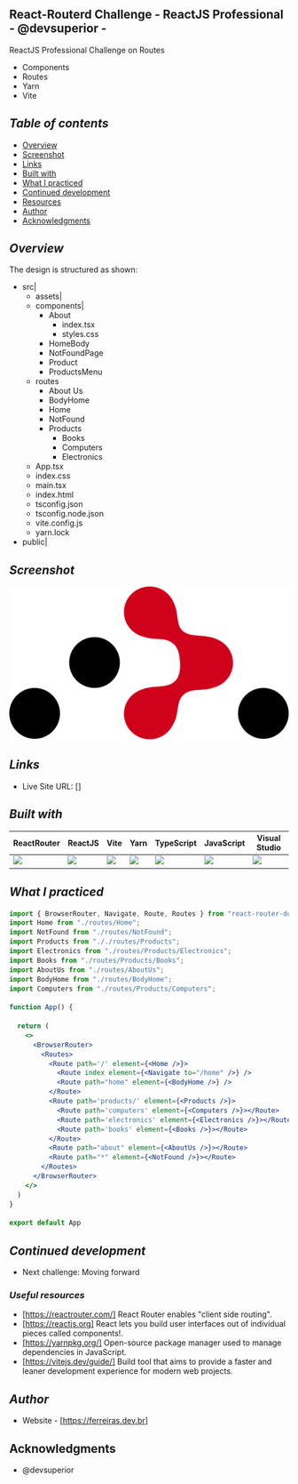 ## React-Routerd Challenge - ReactJS Professional - @devsuperior -
ReactJS Professional Challenge on Routes 
- Components
- Routes
- Yarn
- Vite
## _Table of contents_
- [Overview](#overview)
- [Screenshot](#screenshot)
- [Links](#links)
- [Built with](#built-with)
- [What I practiced](#what-i-practiced)
- [Continued development](#continued-development)
- [Resources](#useful-resources)
- [Author](#author)
- [Acknowledgments](#acknowledgments)
## _Overview_
The design is structured as shown:
- src|
    - assets|
    - components|
        - About
          - index.tsx
          - styles.css
        - HomeBody
        - NotFoundPage
        - Product
        - ProductsMenu
   - routes
        - About Us
        - BodyHome
        - Home
        - NotFound
        - Products
            - Books
            - Computers
            - Electronics
   - App.tsx
   - index.css
   - main.tsx
   - index.html
   - tsconfig.json
   - tsconfig.node.json
   - vite.config.js
   - yarn.lock
- public|

## _Screenshot_
[![](./challenge-react-routes.svg)]()
## _Links_
- Live Site URL: [] 
## _Built with_
| ReactRouter | ReactJS | Vite | Yarn | TypeScript | JavaScript | Visual Studio
|----------|----------|----------|----------|----------|----------|----------|
![](https://ferreiras.dev.br/assets/images/icons/react-router-stacked-color-inverted.svg)|![](https://ferreiras.dev.br/assets/images/icons/react.svg)|![](https://ferreiras.dev.br/assets/images/icons/vite.svg)|![](https://ferreiras.dev.br/assets/images/icons/yarn-title.svg)|![](https://ferreiras.dev.br/assets/images/icons/ts-logo.svg)|![](https://ferreiras.dev.br/assets/images/icons/icons8-javascript.svg)|![](https://ferreiras.dev.br/assets/images/icons/icons8-visual-studio-code.svg)

 ## _What I practiced_
```jsx
import { BrowserRouter, Navigate, Route, Routes } from "react-router-dom";
import Home from "./routes/Home";
import NotFound from "./routes/NotFound";
import Products from "././routes/Products";
import Electronics from "./routes/Products/Electronics";
import Books from "./routes/Products/Books";
import AboutUs from "./routes/AboutUs";
import BodyHome from "./routes/BodyHome";
import Computers from "./routes/Products/Computers";

function App() {

  return (
    <>
      <BrowserRouter>
        <Routes>
          <Route path='/' element={<Home />}>
            <Route index element={<Navigate to="/home" />} />
            <Route path="home" element={<BodyHome />} />
          </Route>
          <Route path='products/' element={<Products />}>
            <Route path='computers' element={<Computers />}></Route>
            <Route path='electronics' element={<Electronics />}></Route>
            <Route path='books' element={<Books />}></Route>
          </Route>
          <Route path="about" element={<AboutUs />}></Route>
          <Route path="*" element={<NotFound />}></Route>
        </Routes>
      </BrowserRouter>
    </>
  )
}

export default App


``` 

## _Continued development_
- Next challenge: Moving forward 
### _Useful resources_
- [https://reactrouter.com/] React Router enables "client side routing".
- [https://reactjs.org] React lets you build user interfaces out of individual pieces called components!.
- [https://yarnpkg.org/] Open-source package manager used to manage dependencies in  JavaScript.
- [https://vitejs.dev/guide/] Build tool that aims to provide a faster and leaner development experience for modern web projects.
## _Author_
- Website - [https://ferreiras.dev.br] 
## Acknowledgments
- @devsuperior